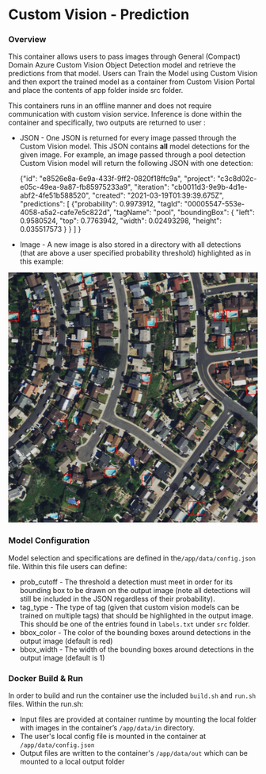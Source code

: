 # Custom Vision - Prediction

### Overview
This container allows users to pass images through General (Compact) Domain Azure Custom Vision Object Detection model and retrieve the predictions from that model. Users can Train the Model using Custom Vision and then export the trained model as a container from Custom Vision Portal and place the contents of app folder inside src folder.

This containers runs in an offline manner and does not require communication with custom vision service. Inference is done within the container and specifically, two outputs are returned to user :


* JSON - One JSON is returned for every image passed through the Custom Vision model. This JSON contains <b>all</b> model detections for the given image. For example, an image passed through a pool detection Custom Vision model will return the following JSON with one detection:
    
    {"id": "e8526e8a-6e9a-433f-9ff2-0820f18ffc9a", 
     "project": "c3c8d02c-e05c-49ea-9a87-fb85975233a9", 
     "iteration": "cb0011d3-9e9b-4d1e-abf2-4fe51b588520", 
     "created": "2021-03-19T01:39:39.675Z", 
     "predictions": 
         [
             {"probability": 0.9973912, 
              "tagId": "00005547-553e-4058-a5a2-cafe7e5c822d", 
              "tagName": "pool", 
              "boundingBox": {
                   "left": 0.9580524, 
                   "top": 0.7763942, 
                   "width": 0.02493298, 
                   "height": 0.035517573
                   }
              }
         ]
    }

* Image - A new image is also stored in a directory with all detections (that are above a user specified probability threshold) highlighted as in this example:

![Pool Detect Example](./examples/out/img/test2.png "Pool Detection Example")

### Model Configuration
Model selection and specifications are defined in the`/app/data/config.json` file. Within this file users can define:

* prob_cutoff - The threshold a detection must meet in order for its bounding box to be drawn on the output image (note all detections will still be included in the JSON regardless of their probability).
* tag_type - The type of tag (given that custom vision models can be trained on multiple tags) that should be highlighted in the output image. This should be one of the entries found in `labels.txt` under `src` folder.
* bbox_color - The color of the bounding boxes around detections in the output image (default is red)
* bbox_width - The width of the bounding boxes around detections in the output image (default is 1)


### Docker Build & Run
In order to build and run the container use the included `build.sh` and `run.sh` files. Within the run.sh:

- Input files are provided at container runtime by mounting the local folder with images in the container’s `/app/data/in` directory.
- The user's local config file is mounted in the container at `/app/data/config.json`
- Output files are written to the container's `/app/data/out` which can be mounted to a local output folder